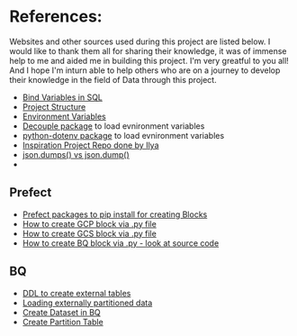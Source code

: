 # References:
Websites and other sources used during this project are listed below. I would like to thank them all for sharing their knowledge, it was of immense help to me and aided me in building this project. I'm very greatful to you all! And I hope I'm inturn able to help others who are on a journey to develop their knowledge in the field of Data through this project.

* [Bind Variables in SQL](https://stackoverflow.com/questions/11209538/what-does-a-colon-mean-in-sql-syntax)
* [Project Structure](https://docs.python-guide.org/writing/structure/)
* [Environment Variables](https://pybit.es/articles/how-to-handle-environment-variables-in-python/)
* [Decouple package](https://pypi.org/project/python-decouple/) to load evnironment variables
* [python-dotenv package](https://pypi.org/project/python-dotenv/) to load evnironment variables
* [Inspiration Project Repo done by Ilya](https://github.com/ilya-galperin/SF-EvictionTracker)
* [json.dumps() vs json.dump()](https://www.geeksforgeeks.org/python-difference-between-json-dump-and-json-dumps/)
* []()
## Prefect
* [Prefect packages to pip install for creating Blocks](https://prefecthq.github.io/prefect-gcp/#installation)
* [How to create GCP block via .py file](https://prefecthq.github.io/prefect-gcp/)
* [How to create GCS block via .py file](https://github.com/discdiver/prefect-zoomcamp/blob/main/blocks/make_gcp_blocks.py)
* [How to create BQ block via .py - look at source code](https://prefecthq.github.io/prefect-gcp/bigquery/#prefect_gcp.bigquery.BigQueryWarehouse)
## BQ
* [DDL to create external tables](https://cloud.google.com/bigquery/docs/reference/standard-sql/data-definition-language#external_table_option_list)
* [Loading externally partitioned data](https://cloud.google.com/bigquery/docs/hive-partitioned-loads-gcs#bq)
* [Create Dataset in BQ](https://cloud.google.com/bigquery/docs/datasets#terraform)
* [Create Partition Table](https://cloud.google.com/bigquery/docs/creating-partitioned-tables#sql)
 
